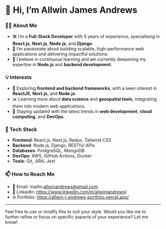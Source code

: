 # 👋 Hi, I’m Allwin James Andrews

### 👨‍💻 About Me
- 🛠️ I’m a **Full-Stack Developer** with 5 years of experience, specialising in **React.js**, **Next.js**, **Node.js**, and **Django**.  
- 🌟 I’m passionate about building scalable, high-performance web applications and delivering impactful solutions.  
- 🌱 I believe in continuous learning and am currently deepening my expertise in **Node.js** and **backend development**.

### 💡 Interests
- 🚀 Exploring **frontend and backend frameworks**, with a keen interest in **ReactJS**, **Next.js**, and **Node.js**.  
- 📊 Learning more about **data science** and **geospatial tools**, integrating them into modern web applications.  
- 🧠 Staying updated with the latest trends in **web development**, **cloud computing**, and **DevOps**.

### 🔧 Tech Stack
- **Frontend**: React.js, Next.js, Redux, Tailwind CSS  
- **Backend**: Node.js, Django, RESTful APIs  
- **Databases**: PostgreSQL, MongoDB  
- **DevOps**: AWS, GitHub Actions, Docker  
- **Tools**: Git, JIRA, Jest

### 📫 How to Reach Me
- 📧 Email: mailto:allwinandrews@gmail.com
- 🔗 LinkedIn: https://www.linkedin.com/in/allwinjandrews)  
- 🌐 Portfolio: https://allwin-j-andrews-portfolio.vercel.app/

---

Feel free to use or modify this to suit your style. Would you like me to further refine or focus on specific aspects of your experience? Let me know!
